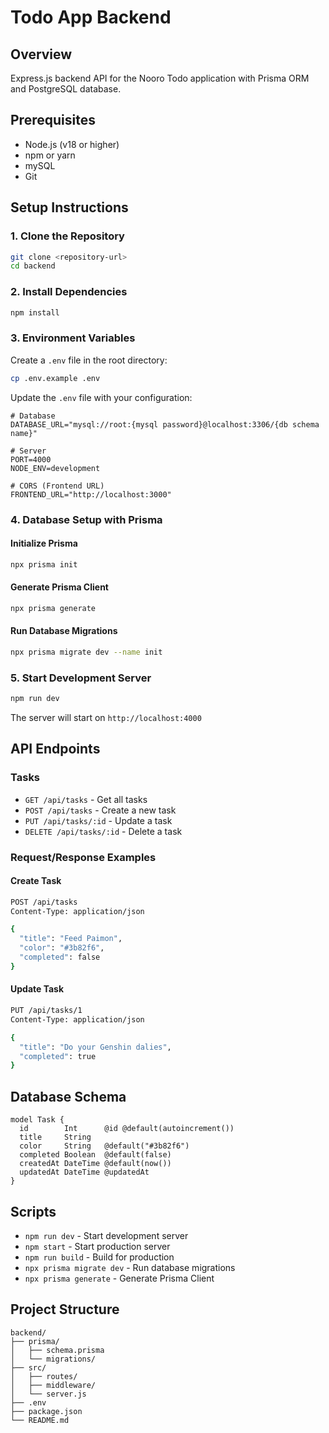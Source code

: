 # Todo App Backend

## Overview
Express.js backend API for the Nooro Todo application with Prisma ORM and PostgreSQL database.

## Prerequisites
- Node.js (v18 or higher)
- npm or yarn
- mySQL 
- Git

## Setup Instructions

### 1. Clone the Repository
```bash
git clone <repository-url>
cd backend
```

### 2. Install Dependencies
```bash
npm install
```

### 3. Environment Variables
Create a `.env` file in the root directory:
```bash
cp .env.example .env
```

Update the `.env` file with your configuration:
```env
# Database
DATABASE_URL="mysql://root:{mysql password}@localhost:3306/{db schema name}"

# Server
PORT=4000
NODE_ENV=development

# CORS (Frontend URL)
FRONTEND_URL="http://localhost:3000"
```

### 4. Database Setup with Prisma

#### Initialize Prisma
```bash
npx prisma init
```

#### Generate Prisma Client
```bash
npx prisma generate
```

#### Run Database Migrations
```bash
npx prisma migrate dev --name init
```

### 5. Start Development Server
```bash
npm run dev
```

The server will start on `http://localhost:4000`

## API Endpoints

### Tasks
- `GET /api/tasks` - Get all tasks
- `POST /api/tasks` - Create a new task
- `PUT /api/tasks/:id` - Update a task
- `DELETE /api/tasks/:id` - Delete a task

### Request/Response Examples

#### Create Task
```bash
POST /api/tasks
Content-Type: application/json

{
  "title": "Feed Paimon",
  "color": "#3b82f6",
  "completed": false
}
```

#### Update Task
```bash
PUT /api/tasks/1
Content-Type: application/json

{
  "title": "Do your Genshin dalies",
  "completed": true
}
```

## Database Schema

```prisma
model Task {
  id        Int      @id @default(autoincrement())
  title     String
  color     String   @default("#3b82f6")
  completed Boolean  @default(false)
  createdAt DateTime @default(now())
  updatedAt DateTime @updatedAt
}
```

## Scripts

- `npm run dev` - Start development server
- `npm start` - Start production server
- `npm run build` - Build for production
- `npx prisma migrate dev` - Run database migrations
- `npx prisma generate` - Generate Prisma Client


## Project Structure
```
backend/
├── prisma/
│   ├── schema.prisma
│   └── migrations/
├── src/
│   ├── routes/
│   ├── middleware/
│   └── server.js
├── .env
├── package.json
└── README.md
```